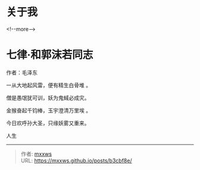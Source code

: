 # 关于我


&lt;!--more--&gt;

# 七律·和郭沫若同志

作者：毛泽东

一从大地起风雷，便有精生白骨堆 。

僧是愚氓犹可训，妖为鬼蜮必成灾。

金猴奋起千钧棒，玉宇澄清万里埃 。

今日欢呼孙大圣，只缘妖雾又重来。


人生

---

> 作者: [mxxws](https://mxxws.github.io/)  
> URL: https://mxxws.github.io/posts/b3cbf8e/  

